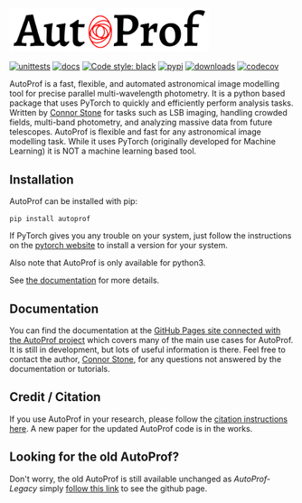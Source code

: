 <picture>
  <source media="(prefers-color-scheme: dark)" srcset="media/AP_logo_white.png">
  <source media="(prefers-color-scheme: light)" srcset="media/AP_logo.png">
  <img alt="AutoProf logo" src="media/AP_logo.png" width="70%">
</picture>


[![unittests](https://github.com/ConnorStoneAstro/AutoProf/actions/workflows/testing.yaml/badge.svg?branch=main)](https://github.com/ConnorStoneAstro/AutoProf/actions/workflows/testing.yaml)
[![docs](https://github.com/ConnorStoneAstro/AutoProf/actions/workflows/documentation.yaml/badge.svg?branch=main)](https://connorstoneastro.github.io/AutoProf/)
[![Code style: black](https://img.shields.io/badge/code%20style-black-000000.svg)](https://github.com/psf/black)
[![pypi](https://img.shields.io/pypi/v/autoprof.svg?logo=pypi&logoColor=white&label=PyPI)](https://pypi.org/project/autoprof/)
[![downloads](https://img.shields.io/pypi/dm/autoprof?label=PyPI%20Downloads)](https://libraries.io/pypi/autoprof)
[![codecov](https://img.shields.io/codecov/c/github/ConnorStoneAstro/AutoProf?logo=codecov)](https://app.codecov.io/gh/ConnorStoneAstro/AutoProf?search=&displayType=list)

AutoProf is a fast, flexible, and automated astronomical image modelling tool for precise parallel multi-wavelength photometry. It is a python based package that uses PyTorch to quickly and efficiently perform analysis tasks. Written by [Connor Stone](https://connorjstone.com/) for tasks such as LSB imaging, handling crowded fields, multi-band photometry, and analyzing massive data from future telescopes. AutoProf is flexible and fast for any astronomical image modelling task. While it uses PyTorch (originally developed for Machine Learning) it is NOT a machine learning based tool.

## Installation

AutoProf can be installed with pip:

```
pip install autoprof
```

If PyTorch gives you any trouble on your system, just follow the instructions on the [pytorch website](https://pytorch.org/) to install a version for your system.

Also note that AutoProf is only available for python3.

See [the documentation](https://connorstoneastro.github.io/AutoProf/) for more details.

## Documentation

You can find the documentation at the [GitHub Pages site connected with the AutoProf project](https://connorstoneastro.github.io/AutoProf/) which covers many of the main use cases for AutoProf. It is still in development, but lots of useful information is there. Feel free to contact the author, [Connor Stone](https://connorjstone.com/), for any questions not answered by the documentation or tutorials.

## Credit / Citation

If you use AutoProf in your research, please follow the [citation instructions here](https://connorstoneastro.github.io/AutoProf/citation.html). A new paper for the updated AutoProf code is in the works.

## Looking for the old AutoProf?

Don't worry, the old AutoProf is still available unchanged as *AutoProf-Legacy* simply [follow this link](https://github.com/ConnorStoneAstro/AutoProf-Legacy) to see the github page.
